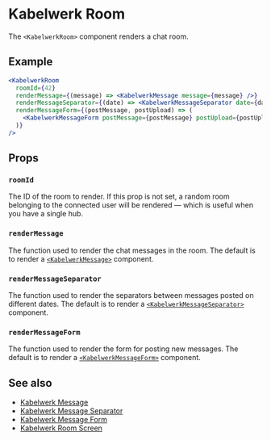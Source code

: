 # Kabelwerk Room

The `<KabelwerkRoom>` component renders a chat room.

## Example

```jsx
<KabelwerkRoom
  roomId={42}
  renderMessage={(message) => <KabelwerkMessage message={message} />}
  renderMessageSeparator={(date) => <KabelwerkMessageSeparator date={date} />}
  renderMessageForm={(postMessage, postUpload) => (
    <KabelwerkMessageForm postMessage={postMessage} postUpload={postUpload} />
  )}
/>
```

## Props

### `roomId`

The ID of the room to render. If this prop is not set, a random room belonging to the connected user will be rendered — which is useful when you have a single hub.

### `renderMessage`

The function used to render the chat messages in the room. The default is to render a [`<KabelwerkMessage>`](./KabelwerkMessage.md) component.

### `renderMessageSeparator`

The function used to render the separators between messages posted on different dates. The default is to render a [`<KabelwerkMessageSeparator>`](./KabelwerkMessageSeparator.md) component.

### `renderMessageForm`

The function used to render the form for posting new messages. The default is to render a [`<KabelwerkMessageForm>`](./KabelwerkMessageForm.md) component.

## See also

- [Kabelwerk Message](./KabelwerkMessage.md)
- [Kabelwerk Message Separator](./KabelwerkMessageSeparator.md)
- [Kabelwerk Message Form](./KabelwerkMessageForm.md)
- [Kabelwerk Room Screen](./KabelwerkRoomScreen.md)
